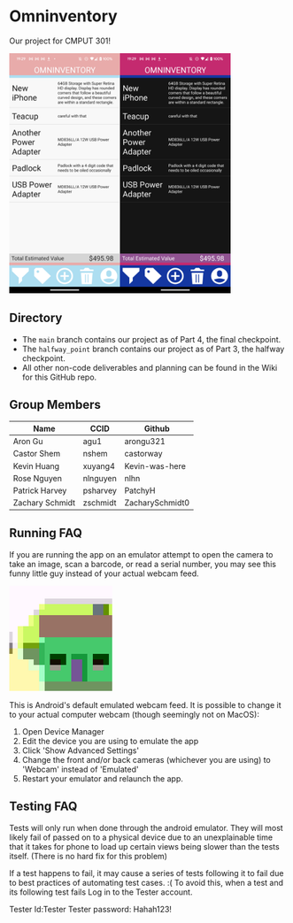 # Omninventory

Our project for CMPUT 301!

<img src="assets/homepage_light.png" alt="Omninventory homepage in light mode" width="200"/><img src="assets/homepage_dark.png" alt="Omninventory homepage in light mode" width="200"/>

## Directory
* The `main` branch contains our project as of Part 4, the final checkpoint.
* The `halfway_point` branch contains our project as of Part 3, the halfway checkpoint.
* All other non-code deliverables and planning can be found in the Wiki for this GitHub repo.


## Group Members
Name | CCID | Github
--- | --- | ---
Aron Gu | agu1 | arongu321
Castor Shem | nshem | castorway
Kevin Huang | xuyang4 | Kevin-was-here
Rose Nguyen | nlnguyen | nlhn
Patrick Harvey | psharvey | PatchyH
Zachary Schmidt | zschmidt | ZacharySchmidt0


## Running FAQ

If you are running the app on an emulator attempt to open the camera to take an image, scan a barcode, or read a serial number, you may see this funny little guy instead of your actual webcam feed.

![Android's default webcam image, some kind of critter](assets/android_critter.png)

This is Android's default emulated webcam feed. It is possible to change it to your actual computer webcam (though seemingly not on MacOS):
1. Open Device Manager
2. Edit the device you are using to emulate the app
3. Click 'Show Advanced Settings'
4. Change the front and/or back cameras (whichever you are using) to 'Webcam' instead of 'Emulated'
5. Restart your emulator and relaunch the app.


## Testing FAQ
Tests will only run when done through the android emulator. They will most likely fail of passed on to a physical device due to an unexplainable time that it takes for phone to load up certain views being slower than the tests itself. (There is no hard fix for this problem)

If a test happens to fail, it may cause a series of tests following it to fail due to best practices of automating test cases. :(
To avoid this, when a test and its following test fails Log in to the Tester account. 

Tester Id:Tester
Tester password: Hahah123!